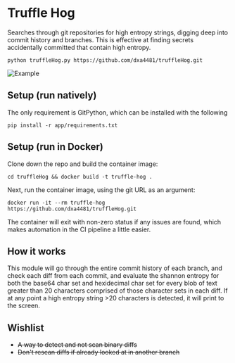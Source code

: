 # Truffle Hog
Searches through git repositories for high entropy strings, digging deep into commit history and branches. This is effective at finding secrets accidentally committed that contain high entropy.

```
python truffleHog.py https://github.com/dxa4481/truffleHog.git
```

![Example](https://i.imgur.com/YAXndLD.png)

## Setup (run natively)
The only requirement is GitPython, which can be installed with the following
```
pip install -r app/requirements.txt
```

## Setup (run in Docker)

Clone down the repo and build the container image:

```
cd truffleHog && docker build -t truffle-hog .
```

Next, run the container image, using the git URL as an argument:

```
docker run -it --rm truffle-hog https://github.com/dxa4481/truffleHog.git
```

The container will exit with non-zero status if any issues are found, which
makes automation in the CI pipeline a little easier.


## How it works
This module will go through the entire commit history of each branch, and check each diff from each commit, and evaluate the shannon entropy for both the base64 char set and hexidecimal char set for every blob of text greater than 20 characters comprised of those character sets in each diff. If at any point a high entropy string >20 characters is detected, it will print to the screen.

## Wishlist

- ~~A way to detect and not scan binary diffs~~
- ~~Don't rescan diffs if already looked at in another branch~~
